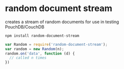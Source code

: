 random document stream
====

creates a stream of random documents for use in testing PouchDB/CouchDB

```bash
npm install random-document-stream
```

```js
var Random = require('random-document-stream');
var random = new Random(n);
random.on('data', function (d) {
  // called n times
})
```